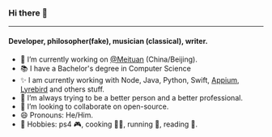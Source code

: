### Hi there 👋
******
#### Developer, philosopher(fake), musician (classical), writer.

- 🔭 I’m currently working on [@Meituan](https://meituan.com/) (China/Beijing).
- 📚 I have a Bachelor's degree in Computer Science
- ✨ I am currently working with Node, Java, Python, Swift, [Appium](https://github.com/appium/appium), [Lyrebird](https://github.com/Meituan-Dianping/lyrebird) and others stuff.
- 🌱 I’m always trying to be a better person and a better professional.
- 👯 I’m looking to collaborate on open-source.
- 😄 Pronouns: He/Him.
- 🤘 Hobbies: ps4 🎮, cooking 👨‍🍳, running 🏃, reading 📖.
